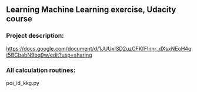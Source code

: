 ## Learning Machine Learning exercise, Udacity course

### Project description:
https://docs.google.com/document/d/1JUUxISD2uzCFKfFInnr_dXsxNEoH4qt5BCbabN9bq9w/edit?usp=sharing

### All calculation routines:
poi_id_kkg.py
